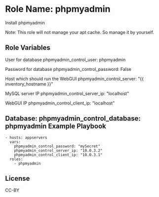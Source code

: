 Role Name: phpmyadmin
=========

Install phpmyadmin

Note: This role will not manage your apt cache. So manage it by yourself.

Role Variables
--------------

User for database
    phpmyadmin_control_user: phpmyadmin

Password for database
    phpmyadmin_control_password: False

Host which should run the WebGUI
    phpmyadmin_control_server: "{{ inventory_hostname }}"

MySQL server IP
    phpmyadmin_control_server_ip: "localhost"

WebGUI IP
    phpmyadmin_control_client_ip: "localhost"
    
Database:
    phpmyadmin_control_database: phpmyadmin
Example Playbook
----------------

    - hosts: appservers
      vars:
        phpmyadmin_control_password: "mySecret"
        phpmyadmin_control_server_ip: "10.0.3.2"
        phpmyadmin_control_client_ip: "10.0.3.1"
      roles:
        - phpmyadmin
License
-------

CC-BY
